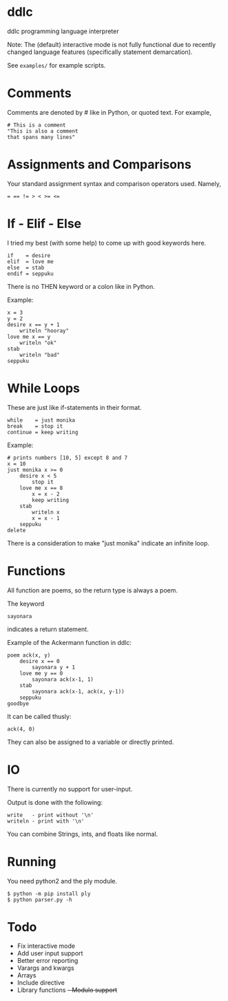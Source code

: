# ddlc
ddlc programming language interpreter

Note: The (default) interactive mode is not fully functional due to recently changed language features (specifically statement demarcation).

See `examples/` for example scripts.

# Comments
Comments are denoted by # like in Python, or quoted text. For example,

```
# This is a comment
"This is also a comment
that spans many lines"
```

# Assignments and Comparisons
Your standard assignment syntax and comparison operators used.  Namely,

`= == != > < >= <=`

# If - Elif - Else
I tried my best (with some help) to come up with good keywords here.

```
if    = desire
elif  = love me
else  = stab
endif = seppuku
```

There is no THEN keyword or a colon like in Python.

Example:

```
x = 3
y = 2
desire x == y + 1
    writeln "hooray"
love me x == y
    writeln "ok"
stab
    writeln "bad"
seppuku
```

# While Loops
These are just like if-statements in their format.

```
while    = just monika
break    = stop it
continue = keep writing
```

Example:

```
# prints numbers [10, 5] except 8 and 7
x = 10
just monika x >= 0
	desire x < 5
		stop it
	love me x == 8
		x = x - 2
		keep writing
	stab
	    writeln x
	    x = x - 1
	seppuku
delete
```

There is a consideration to make "just monika" indicate an infinite loop.

# Functions
All function are poems, so the return type is always a poem.

The keyword

`sayonara`

indicates a return statement.

Example of the Ackermann function in ddlc:

```
poem ack(x, y)
    desire x == 0
        sayonara y + 1
    love me y == 0
        sayonara ack(x-1, 1)
    stab
        sayonara ack(x-1, ack(x, y-1))
    seppuku
goodbye
```

It can be called thusly:

`ack(4, 0)`

They can also be assigned to a variable or directly printed.

# IO
There is currently no support for user-input.

Output is done with the following:

```
write   - print without '\n'
writeln - print with '\n'
```

You can combine Strings, ints, and floats like normal.

# Running
You need python2 and the ply module.

```
$ python -m pip install ply
$ python parser.py -h
```

# Todo
- Fix interactive mode
- Add user input support
- Better error reporting
- Varargs and kwargs
- Arrays
- Include directive
- Library functions
~~- Modulo support~~
